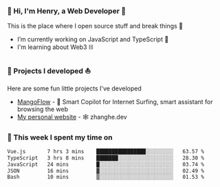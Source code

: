 <!-- [![Click to enter my website](https://github.com/zh30/zh30/assets/7930156/bb82b0df-3fb8-4136-8522-734cd2b27f6a)](https://blog.zhanghe.dev) -->

### 👋 Hi, I'm Henry, a Web Developer 🚀

This is the place where I open source stuff and break things :rofl:

- I’m currently working on JavaScript and TypeScript 🥢
- I'm learning about Web3 ⛓️

### 🔨 Projects I developed ⛵

Here are some fun little projects I've developed

- [MangoFlow](https://mangoflow.chat/) - 🥭 Smart Copilot for Internet Surfing, smart assistant for browsing the web
- [My personal website](https://zhanghe.dev) - 🕸️ zhanghe.dev

### 💪 This week I spent my time on

<!--START_SECTION:waka-->

```txt
Vue.js       7 hrs 3 mins    ████████████████░░░░░░░░░   63.57 %
TypeScript   3 hrs 8 mins    ███████░░░░░░░░░░░░░░░░░░   28.30 %
JavaScript   24 mins         █░░░░░░░░░░░░░░░░░░░░░░░░   03.74 %
JSON         16 mins         ▓░░░░░░░░░░░░░░░░░░░░░░░░   02.49 %
Bash         10 mins         ▒░░░░░░░░░░░░░░░░░░░░░░░░   01.53 %
```

<!--END_SECTION:waka-->

